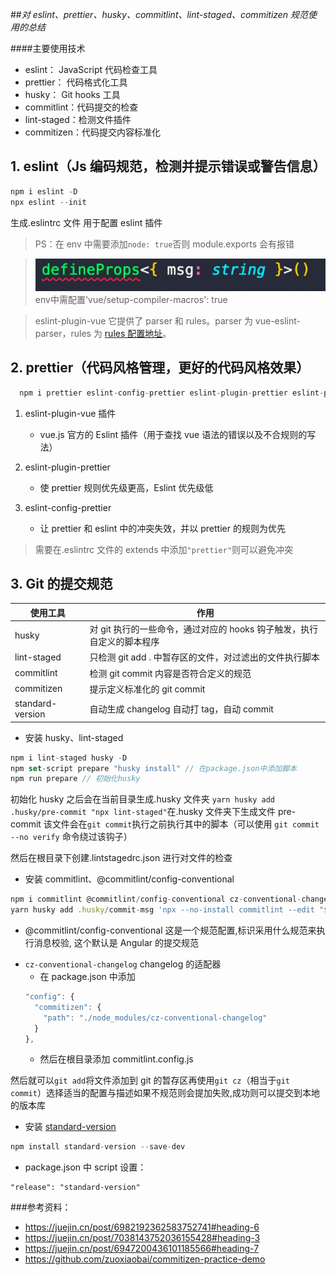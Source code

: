 ##_对 eslint、prettier、husky、commitlint、lint-staged、commitizen 规范使用的总结_

####主要使用技术

- eslint： JavaScript 代码检查工具
- prettier： 代码格式化工具
- husky： Git hooks 工具
- commitlint：代码提交的检查
- lint-staged：检测文件插件
- commitizen：代码提交内容标准化

## 1. eslint（Js 编码规范，检测并提示错误或警告信息）

```JavaScript
npm i eslint -D
npx eslint --init
```

生成.eslintrc 文件 用于配置 eslint 插件

> PS：在 env 中需要添加`node: true`否则 module.exports 会有报错

> <img src="./src/assets/images/defineProps.jpg">
> env中需配置'vue/setup-compiler-macros': true

> eslint-plugin-vue 它提供了 parser 和 rules。parser 为 vue-eslint-parser，rules 为 [rules 配置地址](https://eslint.vuejs.org/rules/)。

## 2. prettier（代码风格管理，更好的代码风格效果）

```JavaScript
  npm i prettier eslint-config-prettier eslint-plugin-prettier eslint-plugin-vue -D
```

1. eslint-plugin-vue 插件

   - vue.js 官方的 Eslint 插件（用于查找 vue 语法的错误以及不合规则的写法）

2. eslint-plugin-prettier

   - 使 prettier 规则优先级更高，Eslint 优先级低

3. eslint-config-prettier
   - 让 prettier 和 eslint 中的冲突失效，并以 prettier 的规则为优先

> 需要在.eslintrc 文件的 extends 中添加`"prettier"`则可以避免冲突

## 3. Git 的提交规范

| 使用工具         | 作用                                                                   |
| ---------------- | ---------------------------------------------------------------------- |
| husky            | 对 git 执行的一些命令，通过对应的 hooks 钩子触发，执行自定义的脚本程序 |
| lint-staged      | 只检测 git add . 中暂存区的文件，对过滤出的文件执行脚本                |
| commitlint       | 检测 git commit 内容是否符合定义的规范                                 |
| commitizen       | 提示定义标准化的 git commit                                            |
| standard-version | 自动生成 changelog 自动打 tag，自动 commit                             |

- 安装 husky、lint-staged

```JavaScript
npm i lint-staged husky -D
npm set-script prepare "husky install" // 在package.json中添加脚本
npm run prepare // 初始化husky
```

初始化 husky 之后会在当前目录生成.husky 文件夹
`yarn husky add .husky/pre-commit "npx lint-staged"`在.husky 文件夹下生成文件 pre-commit
该文件会在`git commit`执行之前执行其中的脚本（可以使用 `git commit --no verify` 命令绕过该钩子）

然后在根目录下创建.lintstagedrc.json 进行对文件的检查

- 安装 commitlint、@commitlint/config-conventional

```JavaScript
npm i commitlint @commitlint/config-conventional cz-conventional-changelog -D
yarn husky add .husky/commit-msg 'npx --no-install commitlint --edit "$1"' //git commit之前执行
```

- @commitlint/config-conventional 这是一个规范配置,标识采用什么规范来执行消息校验, 这个默认是 Angular 的提交规范

* `cz-conventional-changelog` changelog 的适配器
  - 在 package.json 中添加
  ```JavaScript
  "config": {
    "commitizen": {
      "path": "./node_modules/cz-conventional-changelog"
    }
  },
  ```
  - 然后在根目录添加 commitlint.config.js

然后就可以`git add`将文件添加到 git 的暂存区再使用`git cz`（相当于`git commit`）选择适当的配置与描述如果不规范则会提加失败,成功则可以提交到本地的版本库

- 安装 [standard-version](https://www.npmjs.com/package/standard-version)

```JavaScript
npm install standard-version --save-dev
```

- package.json 中 script 设置：

```
"release": "standard-version"
```

###参考资料：

- <https://juejin.cn/post/6982192362583752741#heading-6>
- <https://juejin.cn/post/7038143752036155428#heading-3>
- <https://juejin.cn/post/6947200436101185566#heading-7>
- <https://github.com/zuoxiaobai/commitizen-practice-demo>
